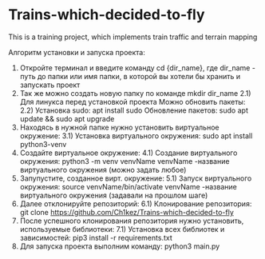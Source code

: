# Trains-which-decided-to-fly
This is a training project, which implements train traffic and terrain mapping

Алгоритм установки и запуска проекта:
1) Откройте терминал и введите команду cd {dir_name}, где dir_name - путь до папки или имя папки, в которой вы хотели бы хранить и запускать проект
2) Так же можно создать новую папку по команде mkdir dir_name
   2.1) Для линукса перед установкой проекта Можно обновить пакеты:
   2.2) Установка sudo: 	    	  apt install sudo
        Обновление пакетов: 	    sudo apt update && sudo apt upgrade
3) Находясь в нужной папке нужно установить виртуальное окружение:
   3.1) Установка виртуального окружения: sudo apt install python3-venv
4) Создайте виртуальное окружение:
   4.1) Создание виртуального окружения:  python3 -m venv venvName
       venvName -название виртуального окружения (можно задать любое)
5) Запупустите, созданное вирт. окружение:
   5.1) Запуск виртуального окружения:    source venvName/bin/activate
       venvName -название виртуального окружения (задавали на прошлом шаге)
6) Далее отклонируйте репозиторий:
   6.1) Клонирование репозитория: git clone https://github.com/Ch1kez/Trains-which-decided-to-fly
7) После успешного клонирования репозитория нужно установить, используемые библиотеки:
   7.1) Установка всех библиотек и зависимостей: pip3 install -r requirements.txt
8) Для запуска проекта выполним команду: python3 main.py
